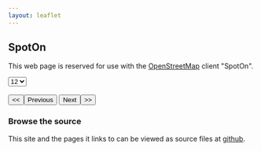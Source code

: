 ```yaml
---
layout: leaflet
---
```

## SpotOn

This web page is reserved for use with the  [OpenStreetMap](https://www.openstreetmap.org/#map=3/71.34/-96.82) client "SpotOn".

<form name="analyze" id="analyze" action="analyze.html" method="GET">
    <select name="pagesize" id="pagesize"><option value="12">12</option><option value="24">24</option><option value="48">48</option></select>
    <div name="stations" id="stations"></div><br />
    <input id = "firstpage" name="firstpage" type="button" value="&lt;&lt;" /><input id = "formerpage" name="formerpage" type="button" value="Previous" />
    <input id = "nextpage" name="nextpage" type="button" value="Next" /><input id = "lastpage" name="lastpage" type="button" value="&gt;&gt;" />
    <input type="hidden" id="csv" name="csv" "disabled="1" readonly="1" style="display:'none';" value="" /></form>

<script>
var map = L.map('map').setView([47.54, -54.47], 13);

L.tileLayer('https://{s}.tile.openstreetmap.org/{z}/{x}/{y}.png', {
    attribution: '&copy; <a href="https://www.openstreetmap.org/copyright">OpenStreetMap</a> contributors'
}).addTo(map);

L.marker([47.54, -54.47]).addTo(map)
    .bindPopup('Start here')
    .openPopup();
</script>

<script type="text/python" src="/assets/py/spotOn.bry"></script>

### Browse the source

This site and the pages it links to can be viewed as source files at [github](https://github.com/StephenMottyNRC/StephenMottyNRC.github.io). 
